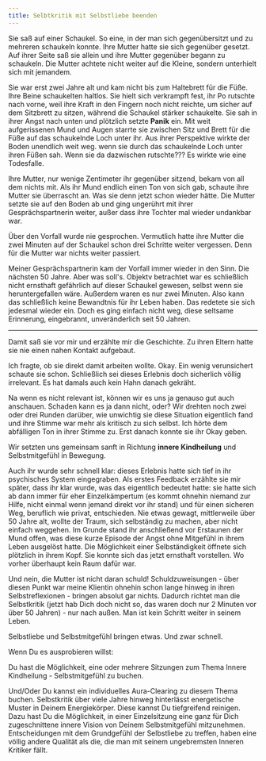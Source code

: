 ```yaml
---
title: Selbtkritik mit Selbstliebe beenden
---
```


Sie saß auf einer Schaukel. So eine, in der man sich gegenübersitzt und zu mehreren schaukeln konnte. Ihre Mutter hatte sie sich gegenüber gesetzt. Auf ihrer Seite saß sie allein und ihre Mutter gegenüber begann zu schaukeln. Die Mutter achtete nicht weiter auf die Kleine, sondern unterhielt sich mit jemandem.

Sie war erst zwei Jahre alt und kam nicht bis zum Haltebrett für die Füße. Ihre Beine schaukelten haltlos. Sie hielt sich verkrampft fest, ihr Po rutschte nach vorne, weil ihre Kraft in den Fingern noch nicht reichte, um sicher auf dem Sitzbrett zu sitzen, während die Schaukel stärker schaukelte. Sie sah in ihrer Angst nach unten und plötzlich setzte **Panik** ein. Mit weit aufgerissenen Mund und Augen starrte sie zwischen Sitz und Brett für die Füße auf das schaukelnde Loch unter ihr. Aus ihrer Perspektive wirkte der Boden unendlich weit weg. wenn sie durch das schaukelnde Loch unter ihren Füßen sah. Wenn sie da dazwischen rutschte??? Es wirkte wie eine Todesfalle. 

Ihre Mutter, nur wenige Zentimeter ihr gegenüber sitzend, bekam von all dem nichts mit. Als ihr Mund endlich einen Ton von sich gab, schaute ihre Mutter sie überrascht an. Was sie denn jetzt schon wieder hätte. Die Mutter setzte sie auf den Boden ab und ging ungerührt mit ihrer Gesprächspartnerin weiter, außer dass ihre Tochter mal wieder undankbar war.

Über den Vorfall wurde nie gesprochen. Vermutlich hatte ihre Mutter die zwei Minuten auf der Schaukel schon drei Schritte weiter vergessen. Denn für die Mutter war nichts weiter passiert.

Meiner Gesprächspartnerin kam der Vorfall immer wieder in den Sinn. Die nächsten 50 Jahre. Aber was soll's. Objektv betrachtet war es schließlich nicht ernsthaft gefährlich auf dieser Schaukel gewesen, selbst wenn sie heruntergefallen wäre. Außerdem waren es nur zwei Minuten. Also kann das schließlich keine Bewandtnis für ihr Leben haben. Das redetete sie sich jedesmal wieder ein. Doch es ging einfach nicht weg, diese seltsame Erinnerung, eingebrannt, unveränderlich seit 50 Jahren. 

---

Damit saß sie vor mir und erzählte mir die Geschichte. Zu ihren Eltern hatte sie nie einen nahen Kontakt aufgebaut. 

Ich fragte, ob sie direkt damit arbeiten wollte. Okay. Ein wenig verunsichert schaute sie schon. Schließlich sei dieses Erlebnis doch sicherlich völlig irrelevant. Es hat damals auch kein Hahn danach gekräht. 

Na wenn es nicht relevant ist, können wir es uns ja genauso gut auch anschauen. Schaden kann es ja dann nicht, oder? Wir drehten noch zwei oder drei Runden darüber, wie unwichtig sie diese Situation eigentlich fand und ihre Stimme war mehr als kritisch zu sich selbst. Ich hörte dem abfälligen Ton in ihrer Stimme zu. Erst danach konnte sie ihr Okay geben. 

Wir setzten uns gemeinsam sanft in Richtung **innere Kindheilung** und Selbstmitgefühl in Bewegung.

Auch ihr wurde sehr schnell klar: dieses Erlebnis hatte sich tief in ihr psychisches System eingegraben. Als erstes Feedback erzählte sie mir später, dass ihr klar wurde, was das eigentlich bedeutet hatte: sie hatte sich ab dann immer für eher Einzelkämpertum (es kommt ohnehin niemand zur Hilfe, nicht einmal wenn jemand direkt vor ihr stand) und für einen sicheren Weg, beruflich wie privat, entschieden. Nie etwas gewagt, mittlerweile über 50 Jahre alt, wollte der Traum, sich selbständig zu machen, aber nicht einfach weggehen. Im Grunde stand ihr anschließend vor Erstaunen der Mund offen, was diese kurze Episode der Angst ohne Mitgefühl in ihrem Leben ausgelöst hatte. Die Möglichkeit einer Selbständigkeit öffnete sich plötzlich in ihrem Kopf. Sie konnte sich das jetzt ernsthaft vorstellen. Wo vorher überhaupt kein Raum dafür war.

Und nein, die Mutter ist nicht daran schuld! Schuldzuweisungen - über diesen Punkt war meine Klientin ohnehin schon lange hinweg in ihren Selbstreflexionen - bringen absolut gar nichts. Dadurch richtet man die Selbstkritik (jetzt hab Dich doch nicht so, das waren doch nur 2 Minuten vor über 50 Jahren) - nur nach außen. Man ist kein Schritt weiter in seinem Leben.

Selbstliebe und Selbstmitgefühl bringen etwas. Und zwar schnell.

Wenn Du es ausprobieren willst:

Du hast die Möglichkeit, eine oder mehrere Sitzungen zum Thema Innere Kindheilung - Selbstmitgefühl zu buchen.

Und/Oder Du kannst ein individuelles Aura-Clearing zu diesem Thema buchen. Selbstkritik über viele Jahre hinweg hinterlässt energetische Muster in Deinem Energiekörper. Diese kannst Du tiefgreifend reinigen. Dazu hast Du die Möglichkeit, in einer Einzelsitzung eine ganz für Dich zugeschnittene innere Vision von Deinem Selbstmitgefühl mitzunehmen. Entscheidungen mit dem Grundgefühl der Selbstliebe zu treffen, haben eine völlig andere Qualität als die, die man mit seinem ungebremsten Inneren Kritiker fällt. 




